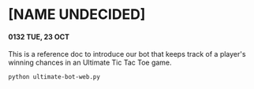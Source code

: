 # [NAME UNDECIDED]
####  0132 TUE, 23 OCT

This is a reference doc to introduce our bot that keeps track of a player's winning chances in an Ultimate Tic Tac Toe game. 

`python ultimate-bot-web.py`
